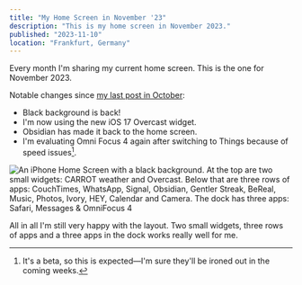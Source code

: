 ```yaml
---
title: "My Home Screen in November '23"
description: "This is my home screen in November 2023."
published: "2023-11-10"
location: "Frankfurt, Germany"
---
```


Every month I'm sharing my current home screen.
This is the one for November 2023.

<!-- more -->

Notable changes since [my last post in October](https://spezi.social/@arne/111210401201738206):
* Black background is back!
* I'm now using the new iOS 17 Overcast widget.
* Obsidian has made it back to the home screen.
* I'm evaluating Omni Focus 4 again after switching to Things because of speed
  issues[^1].

![An iPhone Home Screen with a black background. At the top are two small widgets: CARROT weather and Overcast. Below that are three rows of apps: CouchTimes, WhatsApp, Signal, Obsidian, Gentler Streak, BeReal, Music, Photos, Ivory, HEY, Calendar and Camera. The dock has three apps: Safari, Messages & OmniFocus 4](/articles/home-screen-november-2023/home-screen.png)

All in all I'm still very happy with the layout. Two small widgets, three rows
of apps and a three apps in the dock works really well for me.

[^1]: It's a beta, so this is expected—I'm sure they'll be ironed out in the 
      coming weeks.
